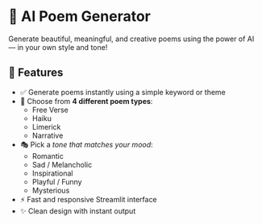 # 📝 AI Poem Generator

Generate beautiful, meaningful, and creative poems using the power of AI — in your own style and tone!

## 🚀 Features

- ✅ Generate poems instantly using a simple keyword or theme
- 🎨 Choose from **4 different poem types**:
  - Free Verse
  - Haiku
  - Limerick
  - Narrative
- 🎭 Pick a *tone that matches your mood*:
  - Romantic
  - Sad / Melancholic
  - Inspirational
  - Playful / Funny
  - Mysterious
- ⚡ Fast and responsive Streamlit interface
- ✨ Clean design with instant output

